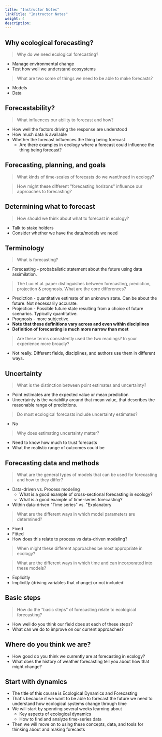 ```yaml
---
title: "Instructor Notes"
linkTitle: "Instructor Notes"
weight: 4
description:
---
```


## Why ecological forecasting?

> Why do we need ecological forecasting?

* Manage environmental change
* Test how well we understand ecosystems

> What are two some of things we need to be able to make forecasts?

* Models
* Data

## Forecastability?

> What influences our ability to forecast and how?

* How well the factors driving the response are understood
* How much data is available
* Whether the forecast influences the thing being forecast
    * Are there examples in ecology where a forecast could influence the thing being forecast?

## Forecasting, planning, and goals

> What kinds of time-scales of forecasts do we want/need in ecology?

> How might these different "forecasting horizons" influence our approaches to forecasting?

## Determining what to forecast

> How should we think about what to forecast in ecology?

* Talk to stake holders
* Consider whether we have the data/models we need

## Terminology

> What is forecasting?

* Forecasting - probabalistic statement about the future using data assimilation.

> The Luo et al. paper distinguishes between forecasting, prediction, projection & prognosis. What are the core differences?

* Prediction - quantitative estimate of an unknown state. Can be about the future. Not necessarily accurate.
* Projection - Possible future state resulting from a choice of future scenarios. Typically quantitative.
* Prognosis - more subjective.
* **Note that these definitions vary across and even within disciplines**
* **Definition of forecasting is much more narrow than most**

> Are these terms consistently used the two readings? In your experience more broadly?

* Not really. Different fields, disciplines, and authors use them in different ways.

## Uncertainty

> What is the distinction between point estimates and uncertainty?

* Point estimates are the expected value or mean prediction
* Uncertainty is the variability around that mean value, that describes the reasonable range of predictions.

> Do most ecological forecasts include uncertainty estimates?

* No

> Why does estimating uncertainty matter?

* Need to know how much to trust forecasts
* What the realistic range of outcomes could be


## Forecasting data and methods

> What are the general types of models that can be used for forecasting and how to they differ?

* Data-driven vs. Process modeling
  * What is a good example of cross-sectional forecasting in ecology?
  * What is a good example of time-series forecasting?
* Within data-driven "Time series" vs. "Explanatory

> What are the different ways in which model parameters are determined?

* Fixed
* Fitted
* How does this relate to process vs data-driven modeling?

> When might these different approaches be most appropriate in ecology?

> What are the different ways in which time and can incorporated into these models?

* Explicitly
* Implicitly (driving variables that change) or not included

## Basic steps

> How do the "basic steps" of forecasting relate to ecological forecasting?

* How well do you think our field does at each of these steps?
* What can we do to improve on our current approaches?

## Where do you think we are?

* How good do you think we currently are at forecasting in ecology?
* What does the history of weather forecasting tell you about how that might change?

## Start with dynamics

* The title of this course is Ecological Dynamics and Forecasting
* That's because if we want to be able to forecast the future we need to understand how ecological systems change through time
* We will start by spending several weeks learning about
    * Key aspects of ecological dynamics
    * How to find and analyze time-series data
* Then we will move on to using these concepts, data, and tools for thinking about and making forecasts
